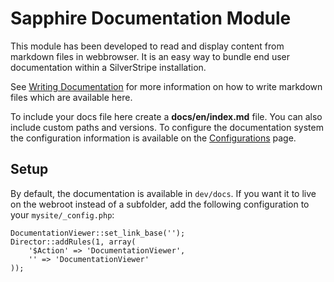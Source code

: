 # Sapphire Documentation Module

This module has been developed to read and display content from markdown files in webbrowser. It is an easy
way to bundle end user documentation within a SilverStripe installation.

See [Writing Documentation](dev/docs/en/sapphiredocs/writing-documentation) for more information on how to write markdown files which
are available here. 

To include your docs file here create a __docs/en/index.md__ file. You can also include custom paths and versions. To configure the documentation system the configuration information is available on the [Configurations](dev/docs/en/sapphiredocs/configuration-options)
page.

## Setup

By default, the documentation is available in `dev/docs`. If you want it to live on the webroot instead of a subfolder,
add the following configuration to your `mysite/_config.php`:

	DocumentationViewer::set_link_base('');
	Director::addRules(1, array(
		'$Action' => 'DocumentationViewer',
		'' => 'DocumentationViewer'
	));